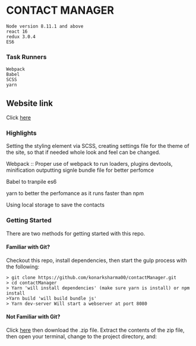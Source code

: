 # CONTACT MANAGER
```
Node version 8.11.1 and above
react 16
redux 3.0.4
ES6

```

### Task Runners
```
Webpack
Babel
SCSS
yarn

```
## Website link

Click [here](https://konark-contact-manager.herokuapp.com/)

### Highlights
Setting the styling element via SCSS, creating settings file for the theme of the site, so that if needed whole look and feel can be changed.

Webpack :: Proper use of webpack to run loaders, plugins devtools, minification outputting signle bundle file for better perfomce

Babel to tranpile es6 

yarn to better the perfomance as it runs faster than npm

Using local storage to save the contacts


### Getting Started

There are two methods for getting started with this repo.

#### Familiar with Git?
Checkout this repo, install dependencies, then start the gulp process with the following:

```
> git clone https://github.com/konarksharma00/contactManager.git
> cd contactManager
> Yarn 'will install dependencies' (make sure yarn is install) or npm install
>Yarn build 'will build bundle js'
> Yarn dev-server Will start a webserver at port 8080
```

#### Not Familiar with Git?
Click [here](https://github.com/konarksharma00/contactManager.git) then download the .zip file.  Extract the contents of the zip file, then open your terminal, change to the project directory, and:

